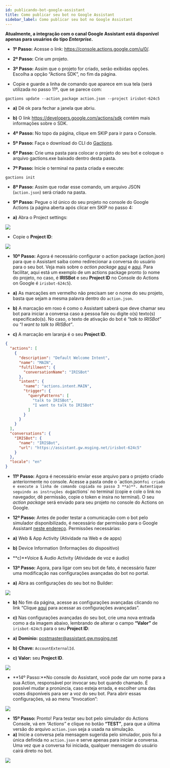 ```yaml
---
id: publicando-bot-google-assistant
title: Como publicar seu bot no Google Assistant
sidebar_label: Como publicar seu bot no Google Assistant
---
```


**Atualmente, a integração com o canal Google Assistant está disponível apenas para usuários do tipo *Enterprise*.**

* **1º Passo:** Acesse o link: https://console.actions.google.com/u/0/.

* **2º Passo:** Crie um projeto.

* **3º Passo:** Assim que o projeto for criado, serão exibidas opções. Escolha a opção “Actions SDK”, no fim da página.

* Copie e guarde a linha de comando que aparece em sua tela (será utilizada no passo 11º, que se parece com:

```
gactions update --action_package action.json --project irisbot-624c5
```

* **a)** Dê ok para fechar a janela que abriu.
* **b)** O link https://developers.google.com/actions/sdk contém mais informações sobre o SDK.

* **4º Passo:** No topo da página, clique em SKIP para ir para o Console.

* **5º Passo:** Faça o download do CLI do [Gactions](https://developers.google.com/actions/tools/gactions-cli).

* **6º Passo:** Crie uma pasta para colocar o projeto do seu bot e coloque o arquivo gactions.exe baixado dentro desta pasta.

* **7º Passo:** Inicie o terminal na pasta criada e execute: 

```
gactions init 
```

* **8º Passo:** Assim que rodar esse comando, um arquivo JSON (`action.json`) será criado na pasta.

* **9º Passo:** Pegue o id único do seu projeto no console do Google Actions (a página aberta após clicar em SKIP no passo 4:

* **a)** Abra o Project settings:

![](/img/channels/google-assistant/publicando-bot-google-assistant-1.png)<br>


* Copie o **Project ID**:

![](/img/channels/google-assistant/publicando-bot-google-assistant-2.png)<br>

* **10º Passo:** Agora é necessário configurar o action package (action.json) para que o Assistant saiba como redirecionar a conversa do usuário para o seu bot. Veja mais sobre o *action package* [aqui](https://developers.google.com/actions/sdk/create-a-project#create_an_action_package) e [aqui](https://developers.google.com/actions/reference/rest/Shared.Types/ActionPackage). Para facilitar, aqui está um exemplo de um actions package pronto (o nome do projeto, no caso, é **IRISBot** e seu **Project ID** no Console do Actions on Google é `irisbot-624c5`).

* **a)** As marcações em vermelho não precisam ser o nome do seu projeto, basta que sejam a mesma palavra dentro do `action.json`.

* **b)** A marcação em roxo é como o Assistant saberá que deve chamar seu bot para iniciar a conversa caso a pessoa fale ou digite o(s) texto(s) especificado(s). No caso, o texto de ativação do bot é *“talk to IRISBot”* ou *“I want to talk to IRISBot”*.

* **c)** A marcação em laranja é o seu **Project ID**.

```json
{
  "actions": [
    {
      "description": "Default Welcome Intent",
      "name": "MAIN",
      "fulfillment": {
        "conversationName": "IRISBot"
      },
      "intent": {
        "name": "actions.intent.MAIN",
        "trigger": {
          "queryPatterns": [
            "talk to IRISBot",
            "I want to talk to IRISBot"
          ]
        }
      }
    }
  ],
  "conversations": {
    "IRISBot": {
      "name": "IRISBot",
      "url": "https://assistant.gw.msging.net/irisbot-624c5"
    }
  },
  "locale": "en"
}
```

* **11º Passo:** Agora é necessário enviar esse arquivo para o projeto criado anteriormente no console. Acesse a pasta onde o ´action.json` foi criado e execute a linha de comando copiada no passo 3 **a)**. Autentique seguindo as instruções do `gactions` no terminal (copie e cole o link no navegador, dê permissão, copie o token e insira no terminal). O seu *action package* será enviado para seu projeto no console do Actions on Google.

* **12º Passo:** Antes de poder testar a comunicação com o bot pelo simulador disponibilizado, é necessário dar permissão para o Google Assistant [neste endereço](https://myaccount.google.com/activitycontrols). Permissões necessárias:

*  **a)** Web & App Activity (Atividade na Web e de apps)	
*  **b)** Device Information (Informações do dispositivo)
*  **c)**Voice & Audio Activity (Atividade de voz e áudio)

* **13º Passo:** Agora, para ligar com seu bot de fato, é necessário fazer uma modificação nas configurações avançadas do bot no portal. 

*  **a)** Abra as configurações do seu bot no Builder:

![](/img/channels/google-assistant/publicando-bot-google-assistant-3.png)<br>

*  **b)** No fim da página, acesse as configurações avançadas clicando no link “Clique [aqui](https://portal.blip.ai/) para acessar as configurações avançadas”.

*  **c)** Nas configurações avançadas do seu bot, crie uma nova entrada como a da imagem abaixo, lembrando de alterar o campo **“Valor”** de `irisbot-624c5` para o seu **Project ID**:

* **a)** **Domínio:** postmaster@assistant.gw.msging.net
* **b)** **Chave:** `AccountExternalId`.
* **c)** **Valor:** seu **Project ID**.


![](/img/channels/google-assistant/publicando-bot-google-assistant-4.png)<br>

* **14º Passo:**No console do Assistant, você pode dar um nome para a sua Action, responsável por invocar seu bot quando chamado. É possível mudar a pronúncia, caso esteja errada, e escolher uma das vozes disponíveis para ser a voz do seu bot. Para abrir essas configurações, vá ao menu “Invocation”:

![](/img/channels/google-assistant/publicando-bot-google-assistant-5.png)<br>

* **15º Passo:** Pronto! Para testar seu bot pelo simulador do Actions Console, vá em *“Actions”* e clique no botão **“TEST”**, para que a última versão do arquivo `action.json` seja a usada na simulação.
*  **a)** Inicie a conversa pela mensagem sugerida pelo simulador, pois foi a única definida no `action.json` e serve apenas para iniciar a conversa. Uma vez que a conversa foi iniciada, qualquer mensagem do usuário cairá direto no bot.

![](/img/channels/google-assistant/publicando-bot-google-assistant-6.png)<br>